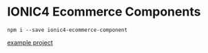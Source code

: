 # IONIC4 Ecommerce Components

```
npm i --save ionic4-ecommerce-component
```

[example project](https://github.com/kanomdook/ionic4-example-use-components)